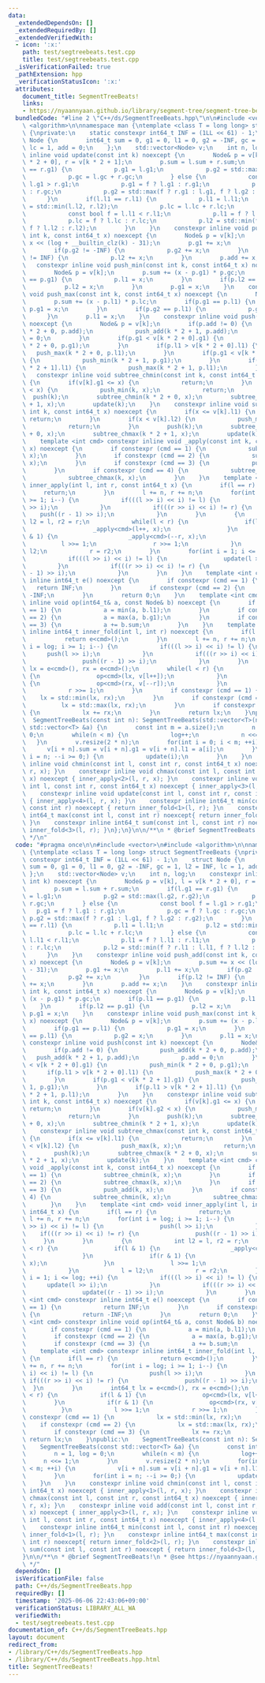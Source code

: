 ```yaml
---
data:
  _extendedDependsOn: []
  _extendedRequiredBy: []
  _extendedVerifiedWith:
  - icon: ':x:'
    path: test/segtreebeats.test.cpp
    title: test/segtreebeats.test.cpp
  _isVerificationFailed: true
  _pathExtension: hpp
  _verificationStatusIcon: ':x:'
  attributes:
    document_title: SegmentTreeBeats!
    links:
    - https://nyaannyaan.github.io/library/segment-tree/segment-tree-beats.hpp
  bundledCode: "#line 2 \"C++/ds/SegmentTreeBeats.hpp\"\n\n#include <vector>\n#include\
    \ <algorithm>\n\nnamespace man {\ntemplate <class T = long long> struct SegmentTreeBeats\
    \ {\nprivate:\n    static constexpr int64_t INF = (1LL << 61) - 1;\n    struct\
    \ Node {\n        int64_t sum = 0, g1 = 0, l1 = 0, g2 = -INF, gc = 1, l2 = INF,\
    \ lc = 1, add = 0;\n    };\n    std::vector<Node> v;\n    int n, log;\n    constexpr\
    \ inline void update(const int k) noexcept {\n        Node& p = v[k], l = v[k\
    \ * 2 + 0], r = v[k * 2 + 1];\n        p.sum = l.sum + r.sum;\n        if(l.g1\
    \ == r.g1) {\n            p.g1 = l.g1;\n            p.g2 = std::max(l.g2, r.g2);\n\
    \            p.gc = l.gc + r.gc;\n        } else {\n            const bool f =\
    \ l.g1 > r.g1;\n            p.g1 = f ? l.g1 : r.g1;\n            p.gc = f ? l.gc\
    \ : r.gc;\n            p.g2 = std::max(f ? r.g1 : l.g1, f ? l.g2 : r.g2);\n  \
    \      }\n        if(l.l1 == r.l1) {\n            p.l1 = l.l1;\n            p.l2\
    \ = std::min(l.l2, r.l2);\n            p.lc = l.lc + r.lc;\n        } else {\n\
    \            const bool f = l.l1 < r.l1;\n            p.l1 = f ? l.l1 : r.l1;\n\
    \            p.lc = f ? l.lc : r.lc;\n            p.l2 = std::min(f ? r.l1 : l.l1,\
    \ f ? l.l2 : r.l2);\n        }\n    }\n    constexpr inline void push_add(const\
    \ int k, const int64_t x) noexcept {\n        Node& p = v[k];\n        p.sum +=\
    \ x << (log + __builtin_clz(k) - 31);\n        p.g1 += x;\n        p.l1 += x;\n\
    \        if(p.g2 != -INF) {\n            p.g2 += x;\n        }\n        if(p.l2\
    \ != INF) {\n            p.l2 += x;\n        }\n        p.add += x;\n    }\n \
    \   constexpr inline void push_min(const int k, const int64_t x) noexcept {\n\
    \        Node& p = v[k];\n        p.sum += (x - p.g1) * p.gc;\n        if(p.l1\
    \ == p.g1) {\n            p.l1 = x;\n        }\n        if(p.l2 == p.g1) {\n \
    \           p.l2 = x;\n        }\n        p.g1 = x;\n    }\n    constexpr inline\
    \ void push_max(const int k, const int64_t x) noexcept {\n        Node& p = v[k];\n\
    \        p.sum += (x - p.l1) * p.lc;\n        if(p.g1 == p.l1) {\n           \
    \ p.g1 = x;\n        }\n        if(p.g2 == p.l1) {\n            p.g2 = x;\n  \
    \      }\n        p.l1 = x;\n    }\n    constexpr inline void push(const int k)\
    \ noexcept {\n        Node& p = v[k];\n        if(p.add != 0) {\n            push_add(k\
    \ * 2 + 0, p.add);\n            push_add(k * 2 + 1, p.add);\n            p.add\
    \ = 0;\n        }\n        if(p.g1 < v[k * 2 + 0].g1) {\n            push_min(k\
    \ * 2 + 0, p.g1);\n        }\n        if(p.l1 > v[k * 2 + 0].l1) {\n         \
    \   push_max(k * 2 + 0, p.l1);\n        }\n        if(p.g1 < v[k * 2 + 1].g1)\
    \ {\n            push_min(k * 2 + 1, p.g1);\n        }\n        if(p.l1 > v[k\
    \ * 2 + 1].l1) {\n            push_max(k * 2 + 1, p.l1);\n        }\n    }\n \
    \   constexpr inline void subtree_chmin(const int k, const int64_t x) noexcept\
    \ {\n        if(v[k].g1 <= x) {\n            return;\n        }\n        if(v[k].g2\
    \ < x) {\n            push_min(k, x);\n            return;\n        }\n      \
    \  push(k);\n        subtree_chmin(k * 2 + 0, x);\n        subtree_chmin(k * 2\
    \ + 1, x);\n        update(k);\n    }\n    constexpr inline void subtree_chmax(const\
    \ int k, const int64_t x) noexcept {\n        if(x <= v[k].l1) {\n           \
    \ return;\n        }\n        if(x < v[k].l2) {\n            push_max(k, x);\n\
    \            return;\n        }\n        push(k);\n        subtree_chmax(k * 2\
    \ + 0, x);\n        subtree_chmax(k * 2 + 1, x);\n        update(k);\n    }\n\
    \    template <int cmd> constexpr inline void _apply(const int k, const int64_t\
    \ x) noexcept {\n        if constexpr (cmd == 1) {\n            subtree_chmin(k,\
    \ x);\n        }\n        if constexpr (cmd == 2) {\n            subtree_chmax(k,\
    \ x);\n        }\n        if constexpr (cmd == 3) {\n            push_add(k, x);\n\
    \        }\n        if constexpr (cmd == 4) {\n            subtree_chmin(k, x);\n\
    \            subtree_chmax(k, x);\n        }\n    }\n    template <int cmd> void\
    \ inner_apply(int l, int r, const int64_t x) {\n        if(l == r) {\n       \
    \     return;\n        }\n        l += n, r += n;\n        for(int i = log; i\
    \ >= 1; i--) {\n            if(((l >> i) << i) != l) {\n                push(l\
    \ >> i);\n            }\n            if(((r >> i) << i) != r) {\n            \
    \    push((r - 1) >> i);\n            }\n        }\n        {\n            int\
    \ l2 = l, r2 = r;\n            while(l < r) {\n                if(l & 1) {\n \
    \                   _apply<cmd>(l++, x);\n                }\n                if(r\
    \ & 1) {\n                    _apply<cmd>(--r, x);\n                }\n      \
    \          l >>= 1;\n                r >>= 1;\n            }\n            l =\
    \ l2;\n            r = r2;\n        }\n        for(int i = 1; i <= log; ++i) {\n\
    \            if(((l >> i) << i) != l) {\n                update(l >> i);\n   \
    \         }\n            if(((r >> i) << i) != r) {\n                update((r\
    \ - 1) >> i);\n            }\n        }\n    }\n    template <int cmd> constexpr\
    \ inline int64_t e() noexcept {\n        if constexpr (cmd == 1) {\n         \
    \   return INF;\n        }\n        if constexpr (cmd == 2) {\n            return\
    \ -INF;\n        }\n        return 0;\n    }\n    template <int cmd> constexpr\
    \ inline void op(int64_t& a, const Node& b) noexcept {\n        if constexpr (cmd\
    \ == 1) {\n            a = min(a, b.l1);\n        }\n        if constexpr (cmd\
    \ == 2) {\n            a = max(a, b.g1);\n        }\n        if constexpr (cmd\
    \ == 3) {\n            a += b.sum;\n        }\n    }\n    template <int cmd> constexpr\
    \ inline int64_t inner_fold(int l, int r) noexcept {\n        if(l == r) {\n \
    \           return e<cmd>();\n        }\n        l += n, r += n;\n        for(int\
    \ i = log; i >= 1; i--) {\n            if(((l >> i) << i) != l) {\n          \
    \      push(l >> i);\n            }\n            if(((r >> i) << i) != r) {\n\
    \                push((r - 1) >> i);\n            }\n        }\n        int64_t\
    \ lx = e<cmd>(), rx = e<cmd>();\n        while(l < r) {\n            if(l & 1)\
    \ {\n                op<cmd>(lx, v[l++]);\n            }\n            if(r & 1)\
    \ {\n                op<cmd>(rx, v[--r]);\n            }\n            l >>= 1;\n\
    \            r >>= 1;\n        }\n        if constexpr (cmd == 1) {\n        \
    \    lx = std::min(lx, rx);\n        }\n        if constexpr (cmd == 2) {\n  \
    \          lx = std::max(lx, rx);\n        }\n        if constexpr (cmd == 3)\
    \ {\n            lx += rx;\n        }\n        return lx;\n    }\npublic:\n  \
    \  SegmentTreeBeats(const int n): SegmentTreeBeats(std::vector<T>(n)){}\n    SegmentTreeBeats(const\
    \ std::vector<T> &a) {\n        const int m = a.size();\n        n = 1, log =\
    \ 0;\n        while(n < m) {\n            log++;\n            n <<= 1;\n     \
    \   }\n        v.resize(2 * n);\n        for(int i = 0; i < m; ++i) {\n      \
    \      v[i + n].sum = v[i + n].g1 = v[i + n].l1 = a[i];\n        }\n        for(int\
    \ i = n; --i >= 0;) {\n            update(i);\n        }\n    }\n    constexpr\
    \ inline void chmin(const int l, const int r, const int64_t x) noexcept { inner_apply<1>(l,\
    \ r, x); }\n    constexpr inline void chmax(const int l, const int r, const int64_t\
    \ x) noexcept { inner_apply<2>(l, r, x); }\n    constexpr inline void add(const\
    \ int l, const int r, const int64_t x) noexcept { inner_apply<3>(l, r, x); }\n\
    \    constexpr inline void update(const int l, const int r, const int64_t x) noexcept\
    \ { inner_apply<4>(l, r, x); }\n    constexpr inline int64_t min(const int l,\
    \ const int r) noexcept { return inner_fold<1>(l, r); }\n    constexpr inline\
    \ int64_t max(const int l, const int r) noexcept{ return inner_fold<2>(l, r);\
    \ }\n    constexpr inline int64_t sum(const int l, const int r) noexcept { return\
    \ inner_fold<3>(l, r); }\n};\n}\n\n/**\n * @brief SegmentTreeBeats!\n * @see https://nyaannyaan.github.io/library/segment-tree/segment-tree-beats.hpp\n\
    \ */\n"
  code: "#pragma once\n\n#include <vector>\n#include <algorithm>\n\nnamespace man\
    \ {\ntemplate <class T = long long> struct SegmentTreeBeats {\nprivate:\n    static\
    \ constexpr int64_t INF = (1LL << 61) - 1;\n    struct Node {\n        int64_t\
    \ sum = 0, g1 = 0, l1 = 0, g2 = -INF, gc = 1, l2 = INF, lc = 1, add = 0;\n   \
    \ };\n    std::vector<Node> v;\n    int n, log;\n    constexpr inline void update(const\
    \ int k) noexcept {\n        Node& p = v[k], l = v[k * 2 + 0], r = v[k * 2 + 1];\n\
    \        p.sum = l.sum + r.sum;\n        if(l.g1 == r.g1) {\n            p.g1\
    \ = l.g1;\n            p.g2 = std::max(l.g2, r.g2);\n            p.gc = l.gc +\
    \ r.gc;\n        } else {\n            const bool f = l.g1 > r.g1;\n         \
    \   p.g1 = f ? l.g1 : r.g1;\n            p.gc = f ? l.gc : r.gc;\n           \
    \ p.g2 = std::max(f ? r.g1 : l.g1, f ? l.g2 : r.g2);\n        }\n        if(l.l1\
    \ == r.l1) {\n            p.l1 = l.l1;\n            p.l2 = std::min(l.l2, r.l2);\n\
    \            p.lc = l.lc + r.lc;\n        } else {\n            const bool f =\
    \ l.l1 < r.l1;\n            p.l1 = f ? l.l1 : r.l1;\n            p.lc = f ? l.lc\
    \ : r.lc;\n            p.l2 = std::min(f ? r.l1 : l.l1, f ? l.l2 : r.l2);\n  \
    \      }\n    }\n    constexpr inline void push_add(const int k, const int64_t\
    \ x) noexcept {\n        Node& p = v[k];\n        p.sum += x << (log + __builtin_clz(k)\
    \ - 31);\n        p.g1 += x;\n        p.l1 += x;\n        if(p.g2 != -INF) {\n\
    \            p.g2 += x;\n        }\n        if(p.l2 != INF) {\n            p.l2\
    \ += x;\n        }\n        p.add += x;\n    }\n    constexpr inline void push_min(const\
    \ int k, const int64_t x) noexcept {\n        Node& p = v[k];\n        p.sum +=\
    \ (x - p.g1) * p.gc;\n        if(p.l1 == p.g1) {\n            p.l1 = x;\n    \
    \    }\n        if(p.l2 == p.g1) {\n            p.l2 = x;\n        }\n       \
    \ p.g1 = x;\n    }\n    constexpr inline void push_max(const int k, const int64_t\
    \ x) noexcept {\n        Node& p = v[k];\n        p.sum += (x - p.l1) * p.lc;\n\
    \        if(p.g1 == p.l1) {\n            p.g1 = x;\n        }\n        if(p.g2\
    \ == p.l1) {\n            p.g2 = x;\n        }\n        p.l1 = x;\n    }\n   \
    \ constexpr inline void push(const int k) noexcept {\n        Node& p = v[k];\n\
    \        if(p.add != 0) {\n            push_add(k * 2 + 0, p.add);\n         \
    \   push_add(k * 2 + 1, p.add);\n            p.add = 0;\n        }\n        if(p.g1\
    \ < v[k * 2 + 0].g1) {\n            push_min(k * 2 + 0, p.g1);\n        }\n  \
    \      if(p.l1 > v[k * 2 + 0].l1) {\n            push_max(k * 2 + 0, p.l1);\n\
    \        }\n        if(p.g1 < v[k * 2 + 1].g1) {\n            push_min(k * 2 +\
    \ 1, p.g1);\n        }\n        if(p.l1 > v[k * 2 + 1].l1) {\n            push_max(k\
    \ * 2 + 1, p.l1);\n        }\n    }\n    constexpr inline void subtree_chmin(const\
    \ int k, const int64_t x) noexcept {\n        if(v[k].g1 <= x) {\n           \
    \ return;\n        }\n        if(v[k].g2 < x) {\n            push_min(k, x);\n\
    \            return;\n        }\n        push(k);\n        subtree_chmin(k * 2\
    \ + 0, x);\n        subtree_chmin(k * 2 + 1, x);\n        update(k);\n    }\n\
    \    constexpr inline void subtree_chmax(const int k, const int64_t x) noexcept\
    \ {\n        if(x <= v[k].l1) {\n            return;\n        }\n        if(x\
    \ < v[k].l2) {\n            push_max(k, x);\n            return;\n        }\n\
    \        push(k);\n        subtree_chmax(k * 2 + 0, x);\n        subtree_chmax(k\
    \ * 2 + 1, x);\n        update(k);\n    }\n    template <int cmd> constexpr inline\
    \ void _apply(const int k, const int64_t x) noexcept {\n        if constexpr (cmd\
    \ == 1) {\n            subtree_chmin(k, x);\n        }\n        if constexpr (cmd\
    \ == 2) {\n            subtree_chmax(k, x);\n        }\n        if constexpr (cmd\
    \ == 3) {\n            push_add(k, x);\n        }\n        if constexpr (cmd ==\
    \ 4) {\n            subtree_chmin(k, x);\n            subtree_chmax(k, x);\n \
    \       }\n    }\n    template <int cmd> void inner_apply(int l, int r, const\
    \ int64_t x) {\n        if(l == r) {\n            return;\n        }\n       \
    \ l += n, r += n;\n        for(int i = log; i >= 1; i--) {\n            if(((l\
    \ >> i) << i) != l) {\n                push(l >> i);\n            }\n        \
    \    if(((r >> i) << i) != r) {\n                push((r - 1) >> i);\n       \
    \     }\n        }\n        {\n            int l2 = l, r2 = r;\n            while(l\
    \ < r) {\n                if(l & 1) {\n                    _apply<cmd>(l++, x);\n\
    \                }\n                if(r & 1) {\n                    _apply<cmd>(--r,\
    \ x);\n                }\n                l >>= 1;\n                r >>= 1;\n\
    \            }\n            l = l2;\n            r = r2;\n        }\n        for(int\
    \ i = 1; i <= log; ++i) {\n            if(((l >> i) << i) != l) {\n          \
    \      update(l >> i);\n            }\n            if(((r >> i) << i) != r) {\n\
    \                update((r - 1) >> i);\n            }\n        }\n    }\n    template\
    \ <int cmd> constexpr inline int64_t e() noexcept {\n        if constexpr (cmd\
    \ == 1) {\n            return INF;\n        }\n        if constexpr (cmd == 2)\
    \ {\n            return -INF;\n        }\n        return 0;\n    }\n    template\
    \ <int cmd> constexpr inline void op(int64_t& a, const Node& b) noexcept {\n \
    \       if constexpr (cmd == 1) {\n            a = min(a, b.l1);\n        }\n\
    \        if constexpr (cmd == 2) {\n            a = max(a, b.g1);\n        }\n\
    \        if constexpr (cmd == 3) {\n            a += b.sum;\n        }\n    }\n\
    \    template <int cmd> constexpr inline int64_t inner_fold(int l, int r) noexcept\
    \ {\n        if(l == r) {\n            return e<cmd>();\n        }\n        l\
    \ += n, r += n;\n        for(int i = log; i >= 1; i--) {\n            if(((l >>\
    \ i) << i) != l) {\n                push(l >> i);\n            }\n           \
    \ if(((r >> i) << i) != r) {\n                push((r - 1) >> i);\n          \
    \  }\n        }\n        int64_t lx = e<cmd>(), rx = e<cmd>();\n        while(l\
    \ < r) {\n            if(l & 1) {\n                op<cmd>(lx, v[l++]);\n    \
    \        }\n            if(r & 1) {\n                op<cmd>(rx, v[--r]);\n  \
    \          }\n            l >>= 1;\n            r >>= 1;\n        }\n        if\
    \ constexpr (cmd == 1) {\n            lx = std::min(lx, rx);\n        }\n    \
    \    if constexpr (cmd == 2) {\n            lx = std::max(lx, rx);\n        }\n\
    \        if constexpr (cmd == 3) {\n            lx += rx;\n        }\n       \
    \ return lx;\n    }\npublic:\n    SegmentTreeBeats(const int n): SegmentTreeBeats(std::vector<T>(n)){}\n\
    \    SegmentTreeBeats(const std::vector<T> &a) {\n        const int m = a.size();\n\
    \        n = 1, log = 0;\n        while(n < m) {\n            log++;\n       \
    \     n <<= 1;\n        }\n        v.resize(2 * n);\n        for(int i = 0; i\
    \ < m; ++i) {\n            v[i + n].sum = v[i + n].g1 = v[i + n].l1 = a[i];\n\
    \        }\n        for(int i = n; --i >= 0;) {\n            update(i);\n    \
    \    }\n    }\n    constexpr inline void chmin(const int l, const int r, const\
    \ int64_t x) noexcept { inner_apply<1>(l, r, x); }\n    constexpr inline void\
    \ chmax(const int l, const int r, const int64_t x) noexcept { inner_apply<2>(l,\
    \ r, x); }\n    constexpr inline void add(const int l, const int r, const int64_t\
    \ x) noexcept { inner_apply<3>(l, r, x); }\n    constexpr inline void update(const\
    \ int l, const int r, const int64_t x) noexcept { inner_apply<4>(l, r, x); }\n\
    \    constexpr inline int64_t min(const int l, const int r) noexcept { return\
    \ inner_fold<1>(l, r); }\n    constexpr inline int64_t max(const int l, const\
    \ int r) noexcept{ return inner_fold<2>(l, r); }\n    constexpr inline int64_t\
    \ sum(const int l, const int r) noexcept { return inner_fold<3>(l, r); }\n};\n\
    }\n\n/**\n * @brief SegmentTreeBeats!\n * @see https://nyaannyaan.github.io/library/segment-tree/segment-tree-beats.hpp\n\
    \ */"
  dependsOn: []
  isVerificationFile: false
  path: C++/ds/SegmentTreeBeats.hpp
  requiredBy: []
  timestamp: '2025-06-06 22:43:06+09:00'
  verificationStatus: LIBRARY_ALL_WA
  verifiedWith:
  - test/segtreebeats.test.cpp
documentation_of: C++/ds/SegmentTreeBeats.hpp
layout: document
redirect_from:
- /library/C++/ds/SegmentTreeBeats.hpp
- /library/C++/ds/SegmentTreeBeats.hpp.html
title: SegmentTreeBeats!
---
```

